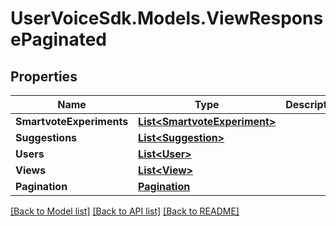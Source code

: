 # UserVoiceSdk.Models.ViewResponsePaginated
## Properties

Name | Type | Description | Notes
------------ | ------------- | ------------- | -------------
**SmartvoteExperiments** | [**List&lt;SmartvoteExperiment&gt;**](SmartvoteExperiment.md) |  | [optional] 
**Suggestions** | [**List&lt;Suggestion&gt;**](Suggestion.md) |  | [optional] 
**Users** | [**List&lt;User&gt;**](User.md) |  | [optional] 
**Views** | [**List&lt;View&gt;**](View.md) |  | [optional] 
**Pagination** | [**Pagination**](Pagination.md) |  | [optional] 

[[Back to Model list]](../README.md#documentation-for-models) [[Back to API list]](../README.md#documentation-for-api-endpoints) [[Back to README]](../README.md)

